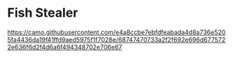 Fish Stealer
============
https://camo.githubusercontent.com/e4a8ccbe7ebfdfeabada4d8a736e5205fa4436da19f41ffd9aed5975f1f7028e/68747470733a2f2f692e696d6775722e636f6d2f4d6a6f494348702e706e67
